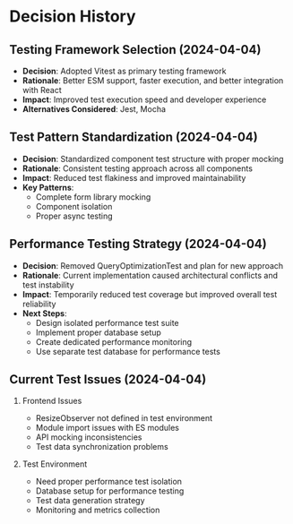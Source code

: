 # Decision History

## Testing Framework Selection (2024-04-04)
- **Decision**: Adopted Vitest as primary testing framework
- **Rationale**: Better ESM support, faster execution, and better integration with React
- **Impact**: Improved test execution speed and developer experience
- **Alternatives Considered**: Jest, Mocha

## Test Pattern Standardization (2024-04-04)
- **Decision**: Standardized component test structure with proper mocking
- **Rationale**: Consistent testing approach across all components
- **Impact**: Reduced test flakiness and improved maintainability
- **Key Patterns**:
  - Complete form library mocking
  - Component isolation
  - Proper async testing

## Performance Testing Strategy (2024-04-04)
- **Decision**: Removed QueryOptimizationTest and plan for new approach
- **Rationale**: Current implementation caused architectural conflicts and test instability
- **Impact**: Temporarily reduced test coverage but improved overall test reliability
- **Next Steps**:
  - Design isolated performance test suite
  - Implement proper database setup
  - Create dedicated performance monitoring
  - Use separate test database for performance tests

## Current Test Issues (2024-04-04)
1. Frontend Issues
   - ResizeObserver not defined in test environment
   - Module import issues with ES modules
   - API mocking inconsistencies
   - Test data synchronization problems

2. Test Environment
   - Need proper performance test isolation
   - Database setup for performance testing
   - Test data generation strategy
   - Monitoring and metrics collection 